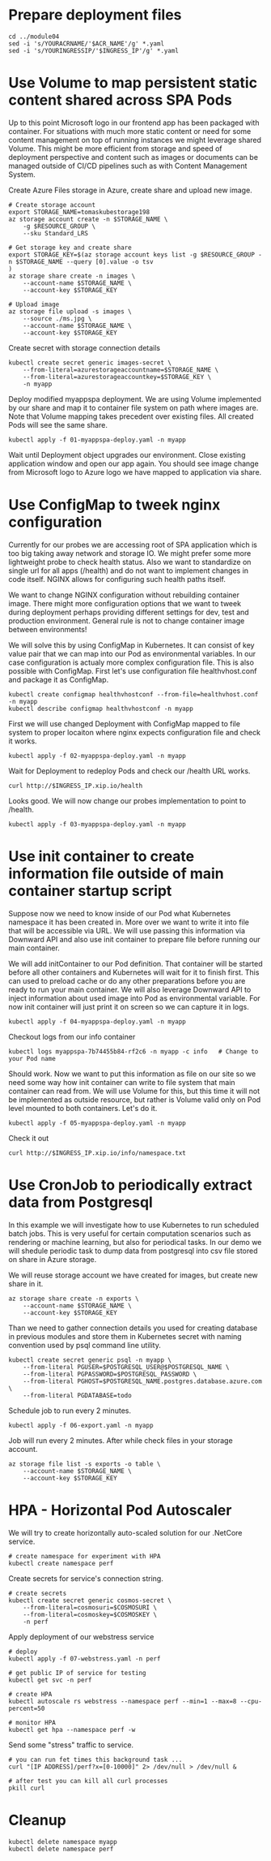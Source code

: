 # Prepare deployment files
```
cd ../module04
sed -i 's/YOURACRNAME/'$ACR_NAME'/g' *.yaml
sed -i 's/YOURINGRESSIP/'$INGRESS_IP'/g' *.yaml
```

# Use Volume to map persistent static content shared across SPA Pods
Up to this point Microsoft logo in our frontend app has been packaged with container. For situations with much more static content or need for some content management on top of running instances we might leverage shared Volume. This might be more efficient from storage and speed of deployment perspective and content such as images or documents can be managed outside of CI/CD pipelines such as with Content Management System.

Create Azure Files storage in Azure, create share and upload new image.
```
# Create storage account
export STORAGE_NAME=tomaskubestorage198
az storage account create -n $STORAGE_NAME \
    -g $RESOURCE_GROUP \
    --sku Standard_LRS

# Get storage key and create share
export STORAGE_KEY=$(az storage account keys list -g $RESOURCE_GROUP -n $STORAGE_NAME --query [0].value -o tsv
)
az storage share create -n images \
    --account-name $STORAGE_NAME \
    --account-key $STORAGE_KEY

# Upload image
az storage file upload -s images \
    --source ./ms.jpg \
    --account-name $STORAGE_NAME \
    --account-key $STORAGE_KEY
```

Create secret with storage connection details
```
kubectl create secret generic images-secret \
    --from-literal=azurestorageaccountname=$STORAGE_NAME \
    --from-literal=azurestorageaccountkey=$STORAGE_KEY \
    -n myapp
```

Deploy modified myappspa deployment. We are using Volume implemented by our share and map it to container file system on path where images are. Note that Volume mapping takes precedent over existing files. All created Pods will see the same share.
```
kubectl apply -f 01-myappspa-deploy.yaml -n myapp
```

Wait until Deployment object upgrades our environment. Close existing application window and open our app again. You should see image change from Microsoft logo to Azure logo we have mapped to application via share.

# Use ConfigMap to tweek nginx configuration
Currently for our probes we are accessing root of SPA application which is too big taking away network and storage IO. We might prefer some more lightweight probe to check health status. Also we want to standardize on single url for all apps (/health) and do not want to implement changes in code itself. NGINX allows for configuring such health paths itself.

We want to change NGINX configuration without rebuilding container image. There might more configuration options that we want to tweek during deployment perhaps providing different settings for dev, test and production environment. General rule is not to change container image between environments!

We will solve this by using ConfigMap in Kubernetes. It can consist of key value pair that we can map into our Pod as environmental variables. In our case configuration is actualy more complex configuration file. This is also possible with ConfigMap. First let's use configuration file healthvhost.conf and package it as ConfigMap. 

```
kubectl create configmap healthvhostconf --from-file=healthvhost.conf -n myapp
kubectl describe configmap healthvhostconf -n myapp
```

First we will use changed Deployment with ConfigMap mapped to file system to proper locaiton where nginx expects configuration file and check it works.

```
kubectl apply -f 02-myappspa-deploy.yaml -n myapp
```

Wait for Deployment to redeploy Pods and check our /health URL works.
```
curl http://$INGRESS_IP.xip.io/health
```

Looks good. We will now change our probes implementation to point to /health.
```
kubectl apply -f 03-myappspa-deploy.yaml -n myapp
```

# Use init container to create information file outside of main container startup script
Suppose now we need to know inside of our Pod what Kubernetes namespace it has been created in. More over we want to write it into file that will be accessible via URL. We will use passing this information via Downward API and also use init container to prepare file before running our main container.

We will add initContainer to our Pod definition. That container will be started before all other containers and Kubernetes will wait for it to finish first. This can used to preload cache or do any other preparations before you are ready to run your main container. We will also leverage Downward API to inject information about used image into Pod as environmental variable. For now init container will just print it on screen so we can capture it in logs.
```
kubectl apply -f 04-myappspa-deploy.yaml -n myapp
```

Checkout logs from our info container
```
kubectl logs myappspa-7b74455b84-rf2c6 -n myapp -c info   # Change to your Pod name
```

Should work. Now we want to put this information as file on our site so we need some way how init container can write to file system that main container can read from. We will use Volume for this, but this time it will not be implemented as outside resource, but rather is Volume valid only on Pod level mounted to both containers. Let's do it.
```
kubectl apply -f 05-myappspa-deploy.yaml -n myapp
```

Check it out
```
curl http://$INGRESS_IP.xip.io/info/namespace.txt
```

# Use CronJob to periodically extract data from Postgresql
In this example we will investigate how to use Kubernetes to run scheduled batch jobs. This is very useful for certain computation scenarios such as rendering or machine learning, but also for periodical tasks. In our demo we will shedule periodic task to dump data from postgresql into csv file stored on share in Azure storage.

We will reuse storage account we have created for images, but create new share in it.
```
az storage share create -n exports \
    --account-name $STORAGE_NAME \
    --account-key $STORAGE_KEY
```

Than we need to gather connection details you used for creating database in previous modules and store them in Kubernetes secret with naming convention used by psql command line utility.
```
kubectl create secret generic psql -n myapp \
    --from-literal PGUSER=$POSTGRESQL_USER@$POSTGRESQL_NAME \
    --from-literal PGPASSWORD=$POSTGRESQL_PASSWORD \
    --from-literal PGHOST=$POSTGRESQL_NAME.postgres.database.azure.com \
    --from-literal PGDATABASE=todo
```

Schedule job to run every 2 minutes.
```
kubectl apply -f 06-export.yaml -n myapp
```

Job will run every 2 minutes. After while check files in your storage account.

```
az storage file list -s exports -o table \
    --account-name $STORAGE_NAME \
    --account-key $STORAGE_KEY
```

# HPA - Horizontal Pod Autoscaler

We will try to create horizontally auto-scaled solution for our .NetCore service.
```
# create namespace for experiment with HPA
kubectl create namespace perf
```

Create secrets for service's connection string.
```
# create secrets
kubectl create secret generic cosmos-secret \
    --from-literal=cosmosuri=$COSMOSURI \
    --from-literal=cosmoskey=$COSMOSKEY \
    -n perf
```

Apply deployment of our webstress service
```
# deploy
kubectl apply -f 07-webstress.yaml -n perf

# get public IP of service for testing
kubectl get svc -n perf

# create HPA
kubectl autoscale rs webstress --namespace perf --min=1 --max=8 --cpu-percent=50

# monitor HPA
kubectl get hpa --namespace perf -w
```

Send some "stress" traffic to service.
```
# you can run fet times this background task ...
curl "[IP ADDRESS]/perf?x=[0-10000]" 2> /dev/null > /dev/null &

# after test you can kill all curl processes
pkill curl
```

# Cleanup

```
kubectl delete namespace myapp
kubectl delete namespace perf
```